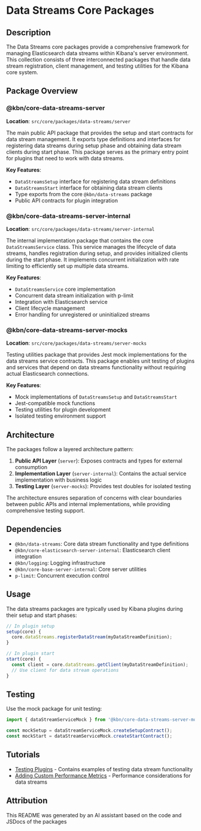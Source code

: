 # Data Streams Core Packages

## Description
The Data Streams core packages provide a comprehensive framework for managing Elasticsearch data streams within Kibana's server environment. This collection consists of three interconnected packages that handle data stream registration, client management, and testing utilities for the Kibana core system.

## Package Overview

### @kbn/core-data-streams-server
**Location**: `src/core/packages/data-streams/server`

The main public API package that provides the setup and start contracts for data stream management. It exports type definitions and interfaces for registering data streams during setup phase and obtaining data stream clients during start phase. This package serves as the primary entry point for plugins that need to work with data streams.

**Key Features**:
- `DataStreamsSetup` interface for registering data stream definitions
- `DataStreamsStart` interface for obtaining data stream clients
- Type exports from the core `@kbn/data-streams` package
- Public API contracts for plugin integration

### @kbn/core-data-streams-server-internal
**Location**: `src/core/packages/data-streams/server-internal`

The internal implementation package that contains the core `DataStreamsService` class. This service manages the lifecycle of data streams, handles registration during setup, and provides initialized clients during the start phase. It implements concurrent initialization with rate limiting to efficiently set up multiple data streams.

**Key Features**:
- `DataStreamsService` core implementation
- Concurrent data stream initialization with p-limit
- Integration with Elasticsearch service
- Client lifecycle management
- Error handling for unregistered or uninitialized streams

### @kbn/core-data-streams-server-mocks
**Location**: `src/core/packages/data-streams/server-mocks`

Testing utilities package that provides Jest mock implementations for the data streams service contracts. This package enables unit testing of plugins and services that depend on data streams functionality without requiring actual Elasticsearch connections.

**Key Features**:
- Mock implementations of `DataStreamsSetup` and `DataStreamsStart`
- Jest-compatible mock functions
- Testing utilities for plugin development
- Isolated testing environment support

## Architecture
The packages follow a layered architecture pattern:

1. **Public API Layer** (`server`): Exposes contracts and types for external consumption
2. **Implementation Layer** (`server-internal`): Contains the actual service implementation with business logic
3. **Testing Layer** (`server-mocks`): Provides test doubles for isolated testing

The architecture ensures separation of concerns with clear boundaries between public APIs and internal implementations, while providing comprehensive testing support.

## Dependencies
- `@kbn/data-streams`: Core data stream functionality and type definitions
- `@kbn/core-elasticsearch-server-internal`: Elasticsearch client integration
- `@kbn/logging`: Logging infrastructure
- `@kbn/core-base-server-internal`: Core server utilities
- `p-limit`: Concurrent execution control

## Usage
The data streams packages are typically used by Kibana plugins during their setup and start phases:

```typescript
// In plugin setup
setup(core) {
  core.dataStreams.registerDataStream(myDataStreamDefinition);
}

// In plugin start
start(core) {
  const client = core.dataStreams.getClient(myDataStreamDefinition);
  // Use client for data stream operations
}
```

## Testing
Use the mock package for unit testing:

```typescript
import { dataStreamServiceMock } from '@kbn/core-data-streams-server-mocks';

const mockSetup = dataStreamServiceMock.createSetupContract();
const mockStart = dataStreamServiceMock.createStartContract();
```

## Tutorials
- [Testing Plugins](/dev_docs/tutorials/testing_plugins.mdx) - Contains examples of testing data stream functionality
- [Adding Custom Performance Metrics](/dev_docs/tutorials/performance/adding_custom_performance_metrics.mdx) - Performance considerations for data streams

## Attribution
This README was generated by an AI assistant based on the code and JSDocs of the packages
